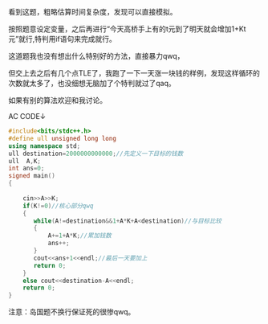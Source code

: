 看到这题，粗略估算时间复杂度，发现可以直接模拟。

按照题意设定变量，之后再进行“今天高桥手上有的t元到了明天就会增加1+Kt元”就行,特判用if语句来完成就行。

这道题我也没有想出什么特别好的方法，直接暴力qwq，

但交上去之后有几个点TLE了，我跑了一下一天涨一块钱的样例，发现这样循环的次数就太多了，也没细想无脑加了个特判就过了qaq。

如果有别的算法欢迎和我讨论。

AC CODE↓
```cpp
#include<bits/stdc++.h>
#define ull unsigned long long 
using namespace std;
ull destination=2000000000000;//先定义一下目标的钱数
ull  A,K;
int ans=0;
signed main()
{
    
    cin>>A>>K;
    if(K!=0)//核心部分qwq
    {
       while(A!=destination&&1+A*K+A<destination)//与目标比较
       {
           A+=1+A*K;//累加钱数
           ans++;
       }
       cout<<ans+1<<endl;//最后一天要加上
       return 0;
    }
    else cout<<destination-A<<endl;
    return 0;
}
```
注意：岛国题不换行保证死的很惨qwq。